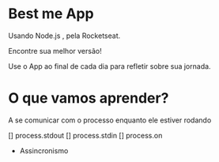 # Best me App 

Usando Node.js , pela Rocketseat.

Encontre sua melhor versão!

Use o App ao final de cada dia para refletir sobre sua jornada.

# O que vamos aprender?

A se comunicar com o processo enquanto ele estiver rodando

[] process.stdout
[] process.stdin
[] process.on

* Assincronismo

